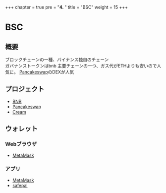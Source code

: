 +++
chapter = true
pre = "<b>4. </b>"
title = "BSC"
weight = 15
+++

# BSC
## 概要
ブロックチェーンの一種、バイナンス独自のチェーン  
ガバナンストークンはbnb
主要チェーンの一つ、ガス代がETHよりも安いので人気に。
[Pancakeswap](https://pancakeswap.finance)のDEXが人気

## プロジェクト
- [BNB](/bsc/bnb/)
- [Pancakeswap](/bsc/curve/)
- [Cream](/bsc/cream/)

## ウォレット

### Webブラウザ
- [MetaMask](https://metamask.io)

### アプリ
- [MetaMask](https://metamask.io)
- [safepal](https://safepal.io)
